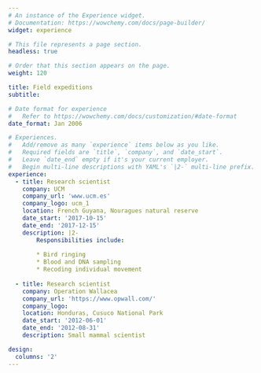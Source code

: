```yaml
---
# An instance of the Experience widget.
# Documentation: https://wowchemy.com/docs/page-builder/
widget: experience

# This file represents a page section.
headless: true

# Order that this section appears on the page.
weight: 120

title: Field expeditions
subtitle:

# Date format for experience
#   Refer to https://wowchemy.com/docs/customization/#date-format
date_format: Jan 2006

# Experiences.
#   Add/remove as many `experience` items below as you like.
#   Required fields are `title`, `company`, and `date_start`.
#   Leave `date_end` empty if it's your current employer.
#   Begin multi-line descriptions with YAML's `|2-` multi-line prefix.
experience:
  - title: Research scientist
    company: UCM
    company_url: 'www.ucm.es'
    company_logo: ucm_1
    location: French Guyana, Nouragues natural reserve
    date_start: '2017-10-15'
    date_end: '2017-12-15'
    description: |2-
        Responsibilities include:
        
        * Bird ringing
        * Blood and DNA sampling
        * Recoding individual movement
        
  - title: Research scientist
    company: Operation Wallacea
    company_url: 'https://www.opwall.com/'
    company_logo: 
    location: Honduras, Cusuco National Park
    date_start: '2012-06-01'
    date_end: '2012-08-31'
    description: Small mammal scientist

design:
  columns: '2'
---
```

